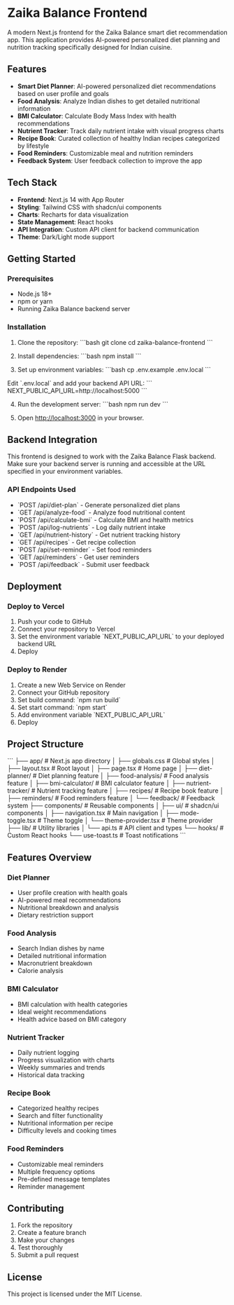 # Zaika Balance Frontend

A modern Next.js frontend for the Zaika Balance smart diet recommendation app. This application provides AI-powered personalized diet planning and nutrition tracking specifically designed for Indian cuisine.

## Features

- **Smart Diet Planner**: AI-powered personalized diet recommendations based on user profile and goals
- **Food Analysis**: Analyze Indian dishes to get detailed nutritional information
- **BMI Calculator**: Calculate Body Mass Index with health recommendations
- **Nutrient Tracker**: Track daily nutrient intake with visual progress charts
- **Recipe Book**: Curated collection of healthy Indian recipes categorized by lifestyle
- **Food Reminders**: Customizable meal and nutrition reminders
- **Feedback System**: User feedback collection to improve the app

## Tech Stack

- **Frontend**: Next.js 14 with App Router
- **Styling**: Tailwind CSS with shadcn/ui components
- **Charts**: Recharts for data visualization
- **State Management**: React hooks
- **API Integration**: Custom API client for backend communication
- **Theme**: Dark/Light mode support

## Getting Started

### Prerequisites

- Node.js 18+ 
- npm or yarn
- Running Zaika Balance backend server

### Installation

1. Clone the repository:
\`\`\`bash
git clone <repository-url>
cd zaika-balance-frontend
\`\`\`

2. Install dependencies:
\`\`\`bash
npm install
\`\`\`

3. Set up environment variables:
\`\`\`bash
cp .env.example .env.local
\`\`\`

Edit \`.env.local\` and add your backend API URL:
\`\`\`
NEXT_PUBLIC_API_URL=http://localhost:5000
\`\`\`

4. Run the development server:
\`\`\`bash
npm run dev
\`\`\`

5. Open [http://localhost:3000](http://localhost:3000) in your browser.

## Backend Integration

This frontend is designed to work with the Zaika Balance Flask backend. Make sure your backend server is running and accessible at the URL specified in your environment variables.

### API Endpoints Used

- \`POST /api/diet-plan\` - Generate personalized diet plans
- \`GET /api/analyze-food\` - Analyze food nutritional content
- \`POST /api/calculate-bmi\` - Calculate BMI and health metrics
- \`POST /api/log-nutrients\` - Log daily nutrient intake
- \`GET /api/nutrient-history\` - Get nutrient tracking history
- \`GET /api/recipes\` - Get recipe collection
- \`POST /api/set-reminder\` - Set food reminders
- \`GET /api/reminders\` - Get user reminders
- \`POST /api/feedback\` - Submit user feedback

## Deployment

### Deploy to Vercel

1. Push your code to GitHub
2. Connect your repository to Vercel
3. Set the environment variable \`NEXT_PUBLIC_API_URL\` to your deployed backend URL
4. Deploy

### Deploy to Render

1. Create a new Web Service on Render
2. Connect your GitHub repository
3. Set build command: \`npm run build\`
4. Set start command: \`npm start\`
5. Add environment variable \`NEXT_PUBLIC_API_URL\`
6. Deploy

## Project Structure

\`\`\`
├── app/                    # Next.js app directory
│   ├── globals.css        # Global styles
│   ├── layout.tsx         # Root layout
│   ├── page.tsx          # Home page
│   ├── diet-planner/     # Diet planning feature
│   ├── food-analysis/    # Food analysis feature
│   ├── bmi-calculator/   # BMI calculator feature
│   ├── nutrient-tracker/ # Nutrient tracking feature
│   ├── recipes/          # Recipe book feature
│   ├── reminders/        # Food reminders feature
│   └── feedback/         # Feedback system
├── components/            # Reusable components
│   ├── ui/               # shadcn/ui components
│   ├── navigation.tsx    # Main navigation
│   ├── mode-toggle.tsx   # Theme toggle
│   └── theme-provider.tsx # Theme provider
├── lib/                  # Utility libraries
│   └── api.ts           # API client and types
└── hooks/               # Custom React hooks
    └── use-toast.ts     # Toast notifications
\`\`\`

## Features Overview

### Diet Planner
- User profile creation with health goals
- AI-powered meal recommendations
- Nutritional breakdown and analysis
- Dietary restriction support

### Food Analysis
- Search Indian dishes by name
- Detailed nutritional information
- Macronutrient breakdown
- Calorie analysis

### BMI Calculator
- BMI calculation with health categories
- Ideal weight recommendations
- Health advice based on BMI category

### Nutrient Tracker
- Daily nutrient logging
- Progress visualization with charts
- Weekly summaries and trends
- Historical data tracking

### Recipe Book
- Categorized healthy recipes
- Search and filter functionality
- Nutritional information per recipe
- Difficulty levels and cooking times

### Food Reminders
- Customizable meal reminders
- Multiple frequency options
- Pre-defined message templates
- Reminder management

## Contributing

1. Fork the repository
2. Create a feature branch
3. Make your changes
4. Test thoroughly
5. Submit a pull request

## License

This project is licensed under the MIT License.
